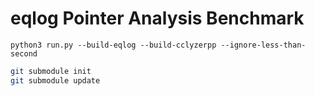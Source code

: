 # eqlog Pointer Analysis Benchmark

```
python3 run.py --build-eqlog --build-cclyzerpp --ignore-less-than-second
```

```bash
git submodule init
git submodule update
```
